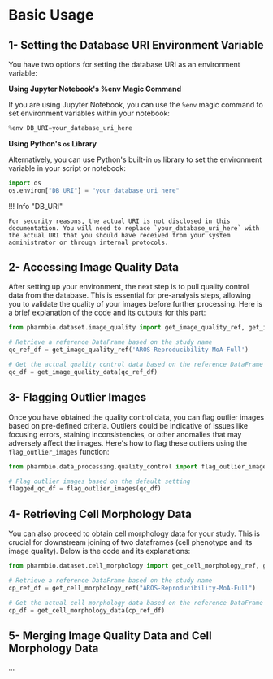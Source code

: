 # Basic Usage

## 1- Setting the Database URI Environment Variable

You have two options for setting the database URI as an environment variable:

**Using Jupyter Notebook's %env Magic Command**

If you are using Jupyter Notebook, you can use the `%env` magic command to set environment variables within your notebook:

```python
%env DB_URI=your_database_uri_here
```

**Using Python's `os` Library**

Alternatively, you can use Python's built-in `os` library to set the environment variable in your script or notebook:

```python
import os
os.environ["DB_URI"] = "your_database_uri_here"
```

!!! Info "DB_URI"

    For security reasons, the actual URI is not disclosed in this documentation. You will need to replace `your_database_uri_here` with the actual URI that you should have received from your system administrator or through internal protocols.

## 2- Accessing Image Quality Data

After setting up your environment, the next step is to pull quality control data from the database. This is essential for pre-analysis steps, allowing you to validate the quality of your images before further processing. Here is a brief explanation of the code and its outputs for this part:

```python
from pharmbio.dataset.image_quality import get_image_quality_ref, get_image_quality_data

# Retrieve a reference DataFrame based on the study name
qc_ref_df = get_image_quality_ref('AROS-Reproducibility-MoA-Full')

# Get the actual quality control data based on the reference DataFrame
qc_df = get_image_quality_data(qc_ref_df)
```

## 3- Flagging Outlier Images

Once you have obtained the quality control data, you can flag outlier images based on pre-defined criteria. Outliers could be indicative of issues like focusing errors, staining inconsistencies, or other anomalies that may adversely affect the images. Here's how to flag these outliers using the `flag_outlier_images` function:

```python
from pharmbio.data_processing.quality_control import flag_outlier_images

# Flag outlier images based on the default setting
flagged_qc_df = flag_outlier_images(qc_df)
```

## 4- Retrieving Cell Morphology Data

You can also proceed to obtain cell morphology data for your study. This is crucial for downstream joining of two dataframes (cell phenotype and its image quality). Below is the code and its explanations:

```python
from pharmbio.dataset.cell_morphology import get_cell_morphology_ref, get_cell_morphology_data

# Retrieve a reference DataFrame based on the study name
cp_ref_df = get_cell_morphology_ref("AROS-Reproducibility-MoA-Full")

# Get the actual cell morphology data based on the reference DataFrame
cp_df = get_cell_morphology_data(cp_ref_df)
```

## 5- Merging Image Quality Data and Cell Morphology Data

...